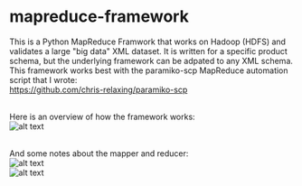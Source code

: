 # mapreduce-framework

This is a Python MapReduce Framwork that works on Hadoop (HDFS) and validates a large "big data" XML dataset. It is written for a specific product schema, but the underlying framework can be adpated to any XML schema. This framework works best with the paramiko-scp MapReduce automation script that I wrote:<br>
https://github.com/chris-relaxing/paramiko-scp<br><br>


Here is an overview of how the framework works:<br>
![alt text](http://bluegalaxy.info/images/mapreduce-framework.png)<br><br>

And some notes about the mapper and reducer:<br>
![alt text](http://bluegalaxy.info/images/mapper-slide.png)<br>
![alt text](http://bluegalaxy.info/images/reducer-slide.png)


